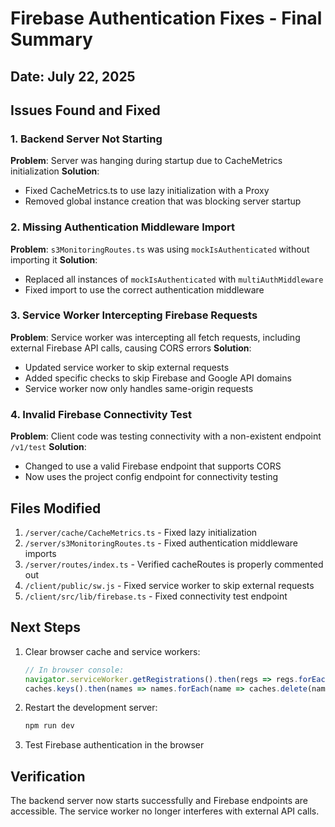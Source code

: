 # Firebase Authentication Fixes - Final Summary

## Date: July 22, 2025

## Issues Found and Fixed

### 1. Backend Server Not Starting
**Problem**: Server was hanging during startup due to CacheMetrics initialization
**Solution**: 
- Fixed CacheMetrics.ts to use lazy initialization with a Proxy
- Removed global instance creation that was blocking server startup

### 2. Missing Authentication Middleware Import
**Problem**: `s3MonitoringRoutes.ts` was using `mockIsAuthenticated` without importing it
**Solution**: 
- Replaced all instances of `mockIsAuthenticated` with `multiAuthMiddleware`
- Fixed import to use the correct authentication middleware

### 3. Service Worker Intercepting Firebase Requests
**Problem**: Service worker was intercepting all fetch requests, including external Firebase API calls, causing CORS errors
**Solution**: 
- Updated service worker to skip external requests
- Added specific checks to skip Firebase and Google API domains
- Service worker now only handles same-origin requests

### 4. Invalid Firebase Connectivity Test
**Problem**: Client code was testing connectivity with a non-existent endpoint `/v1/test`
**Solution**: 
- Changed to use a valid Firebase endpoint that supports CORS
- Now uses the project config endpoint for connectivity testing

## Files Modified

1. `/server/cache/CacheMetrics.ts` - Fixed lazy initialization
2. `/server/s3MonitoringRoutes.ts` - Fixed authentication middleware imports
3. `/server/routes/index.ts` - Verified cacheRoutes is properly commented out
4. `/client/public/sw.js` - Fixed service worker to skip external requests
5. `/client/src/lib/firebase.ts` - Fixed connectivity test endpoint

## Next Steps

1. Clear browser cache and service workers:
   ```javascript
   // In browser console:
   navigator.serviceWorker.getRegistrations().then(regs => regs.forEach(r => r.unregister()));
   caches.keys().then(names => names.forEach(name => caches.delete(name)));
   ```

2. Restart the development server:
   ```bash
   npm run dev
   ```

3. Test Firebase authentication in the browser

## Verification

The backend server now starts successfully and Firebase endpoints are accessible. The service worker no longer interferes with external API calls.